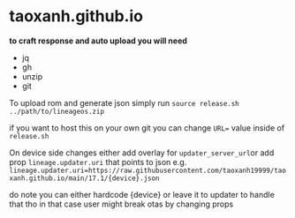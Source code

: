 # taoxanh.github.io

**to craft response and auto upload you will need** 
- jq
- gh
- unzip
- git

To upload rom and generate json simply run 
```source release.sh ../path/to/lineageos.zip```

if you want to host this on your own git you can change ```URL=``` value inside of ```release.sh```

On device side changes either add overlay for `updater_server_url`or add prop ```lineage.updater.uri```  that points to json 
e.g. ```lineage.updater.uri=https://raw.githubusercontent.com/taoxanh19999/taoxanh.github.io/main/17.1/{device}.json```

do note you can either hardcode {device} or leave it to updater to handle that tho in that case user might break otas by changing props
